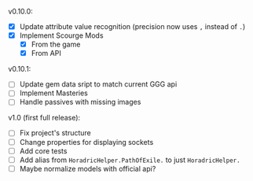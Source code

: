 v0.10.0:

- [x] Update attribute value recognition (precision now uses `,` instead of `.`)
- [x] Implement Scourge Mods
  - [x] From the game
  - [x] From API

v0.10.1:

- [ ] Update gem data sript to match current GGG api
- [ ] Implement Masteries
- [ ] Handle passives with missing images

v1.0 (first full release):

- [ ] Fix project's structure
- [ ] Change properties for displaying sockets
- [ ] Add core tests
- [ ] Add alias from `HoradricHelper.PathOfExile.` to just `HoradricHelper.`
- [ ] Maybe normalize models with official api?
